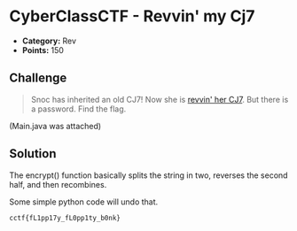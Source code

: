 # CyberClassCTF - Revvin' my Cj7

* **Category:** Rev
* **Points:** 150

## Challenge

> Snoc has inherited an old CJ7! Now she is [revvin' her CJ7](https://www.youtube.com/watch?v=D87hTPD9GEY). But there is a password. Find the flag.

(Main.java was attached)

## Solution

The encrypt() function basically splits the string in two, reverses the second half, and then recombines.

Some simple python code will undo that.


```
cctf{fL1pp17y_fL0pp1ty_b0nk}
```